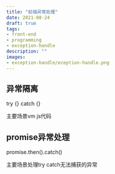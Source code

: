 ```yaml
--- 
title: "前端异常处理"
date: 2021-08-24
draft: true
tags:
- front-end
- programming
- exception-handle
description: ""
images:
- exception-handle/eception-handle.png
---
```


## 异常隔离

try {} catch {}

主要场景vm  js代码

## promise异常处理

promise.then().catch()

主要场景处理try catch无法捕获的异常
